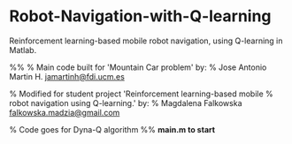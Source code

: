 # Robot-Navigation-with-Q-learning 
Reinforcement learning-based mobile robot navigation, using Q-learning in Matlab.

%%
%   Main code built for 'Mountain Car problem' by:
%   Jose Antonio Martin H. <jamartinh@fdi.ucm.es>

%   Modified for student project 'Reinforcement learning-based mobile 
%   robot navigation using Q-learning.'  by:
%   Magdalena Falkowska <falkowska.madzia@gmail.com>

%   Code goes for Dyna-Q algorithm
%%
**main.m to start**
